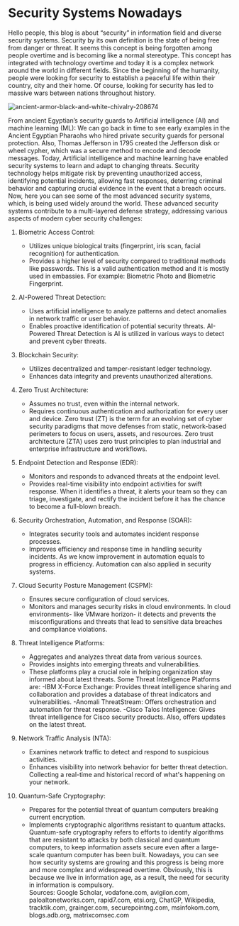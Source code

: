 
# Security Systems Nowadays 

Hello people, this blog is about “security” in information field and diverse security systems.
Security by its own definition is the state of being free from danger or threat. It seems this concept is being forgotten among people overtime and is becoming like a normal stereotype. This concept has integrated with technology overtime and today it is a complex network around the world in different fields.
Since the beginning of the humanity, people were looking for security to establish a peaceful life within their country, city and their home. Of course, looking for security has led to massive wars between nations throughout history.

![ancient-armor-black-and-white-chivalry-208674](https://github.com/23W-GBAC/SinaNajafi1/assets/148863702/d3bff458-e54e-4dd7-83b6-8f5b8db25117)

From ancient Egyptian’s security guards to Artificial intelligence (AI) and machine learning (ML):
We can go back in time to see early examples in the Ancient Egyptian Pharaohs who hired private security guards for personal protection. Also, Thomas Jefferson in 1795 created the Jefferson disk or wheel cypher, which was a secure method to encode and decode messages. Today, Artificial intelligence and machine learning have enabled security systems to learn and adapt to changing threats. Security technology helps mitigate risk by preventing unauthorized access, identifying potential incidents, allowing fast responses, deterring criminal behavior and capturing crucial evidence in the event that a breach occurs.                                                          
Now, here you can see some of the most advanced security systems, which, is being used widely around the world. These advanced security systems contribute to a multi-layered defense strategy, addressing various aspects of modern cyber security challenges:
1. Biometric Access Control:
   - Utilizes unique biological traits (fingerprint, iris scan, facial recognition) for authentication.
   - Provides a higher level of security compared to traditional methods like passwords.
This is a valid authentication method and it is mostly used in embassies. For example: Biometric Photo and Biometric Fingerprint.
2. AI-Powered Threat Detection:
   - Uses artificial intelligence to analyze patterns and detect anomalies in network traffic or user behavior.
   - Enables proactive identification of potential security threats.
AI-Powered Threat Detection is AI is utilized in various ways to detect and prevent cyber threats.
3. Blockchain Security:
   - Utilizes decentralized and tamper-resistant ledger technology.
   - Enhances data integrity and prevents unauthorized alterations.
4. Zero Trust Architecture:
   - Assumes no trust, even within the internal network.
   - Requires continuous authentication and authorization for every user and device.
Zero trust (ZT) is the term for an evolving set of cyber security paradigms that move defenses from static, network-based perimeters to focus on users, assets, and resources. Zero trust architecture (ZTA) uses zero trust principles to plan industrial and enterprise infrastructure and workflows.
5. Endpoint Detection and Response (EDR):
   - Monitors and responds to advanced threats at the endpoint level.
   - Provides real-time visibility into endpoint activities for swift response.
When it identifies a threat, it alerts your team so they can triage, investigate, and rectify the incident before it has the chance to become a full-blown breach.
6. Security Orchestration, Automation, and Response (SOAR):
   - Integrates security tools and automates incident response processes.
   - Improves efficiency and response time in handling security incidents.
As we know improvement in automation equals to progress in efficiency. Automation can also applied in security systems.
7. Cloud Security Posture Management (CSPM):
   - Ensures secure configuration of cloud services.
   - Monitors and manages security risks in cloud environments.
In cloud environments- like VMware horizon- it detects and prevents the misconfigurations and threats that lead to sensitive data breaches and compliance violations.
8. Threat Intelligence Platforms:
   - Aggregates and analyzes threat data from various sources.
   - Provides insights into emerging threats and vulnerabilities.
   - These platforms play a crucial role in helping organization stay informed about latest threats.
Some Threat Intelligence Platforms are:
   -IBM X-Force Exchange: Provides threat intelligence sharing and collaboration and provides a database of threat indicators and vulnerabilities.
   -Anomali ThreatStream: Offers orchestration and automation for threat response.
   -Cisco Talos Intelligence: Gives threat intelligence for Cisco security products. Also, offers updates on the latest threat.
9. Network Traffic Analysis (NTA):
   - Examines network traffic to detect and respond to suspicious activities.
   - Enhances visibility into network behavior for better threat detection.
Collecting a real-time and historical record of what's happening on your network.

10. Quantum-Safe Cryptography:
    - Prepares for the potential threat of quantum computers breaking current encryption.
    - Implements cryptographic algorithms resistant to quantum attacks.
Quantum-safe cryptography refers to efforts to identify algorithms that are resistant to attacks by both classical and quantum computers, to keep information assets secure even after a large-scale quantum computer has been built.
Nowadays, you can see how security systems are growing and this progress is being more and more complex and widespread overtime. Obviously, this is because we live in information age, as a result, the need for security in information is compulsory.  
Sources: Google Scholar, vodafone.com, avigilon.com, paloaltonetworks.com, rapid7.com, etsi.org, ChatGP, Wikipedia, tracktik.com, grainger.com, securepointng.com, msinfokom.com, blogs.adb.org, matrixcomsec.com

